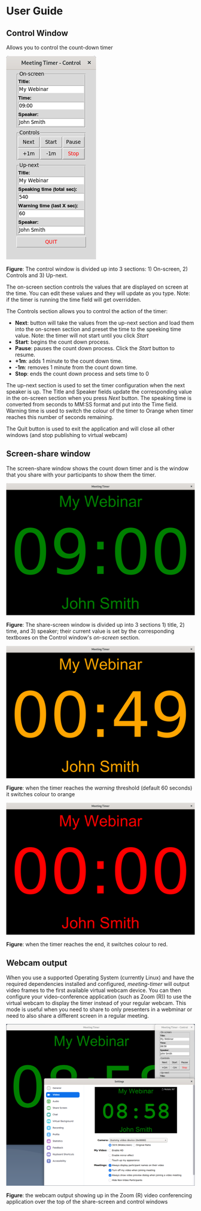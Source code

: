 # User Guide

## Control Window

Allows you to control the count-down timer

![Control Window](control-window.png)

**Figure**: The control window is divided up into 3 sections: 1) On-screen, 2) Controls and 3) Up-next.

The on-screen section controls the values that are displayed on screen at the time.  You can edit these 
values and they will update as you type.  Note: if the timer is running the time field will get overridden.

The Controls section allows you to control the action of the timer:

* **Next**: button will take the values from the up-next section and load them into the on-screen section and
  preset the time to the speeking time value.  Note: the timer will not start until you click *Start*
* **Start**: begins the count down process.
* **Pause**: pauses the count down process.  Click the *Start* button to resume.
* **+1m**: adds 1 minute to the count down time.
* **-1m**: removes 1 minute from the count down time.
* **Stop**: ends the count down process and sets time to 0

The up-next section is used to set the timer configuration when the next speaker is up.  The Title and Speaker fields update the 
corresponding value in the on-screen section when you press *Next* button.  The speaking time is converted from seconds to MM:SS
format and put into the Time field.  Warning time is used to switch the colour of the timer to Orange when timer reaches this number 
of seconds remaining.

The Quit button is used to exit the application and will close all other windows (and stop publishing to virtual webcam)

## Screen-share window

The screen-share window shows the count down timer and is the window that you share with your participants to show them the timer.

![Share-screen Window](share-screen.png)

**Figure**: The share-screen window is divided up into 3 sections 1) title, 2) time, and 3) speaker; their current value is set 
by the corresponding textboxes on the Control window's *on-screen* section.

![Share-screen Window - Warning mode](share-screen-warning.png)

**Figure**: when the timer reaches the *warning* threshold (default 60 seconds) it switches colour to orange

![Share-screen Window](share-screen-finished.png)

**Figure**: when the timer reaches the end, it switches colour to red.

## Webcam output

When you use a supported Operating System (currently Linux) and have the required dependencies installed and configured, *meeting-timer* 
will output video frames to the first available virtual webcam device.  You can then configure your video-conference application (such as 
Zoom (R)) to use the virtual webcam to display the timer instead of your regular webcam.  This mode is useful when you need to share to
only presenters in a webminar or need to also share a different screen in a regular meeting.

![Webcam mode](webcam-mode.png)

**Figure**: the webcam output showing up in the Zoom (R) video conferencing application over the top of the share-screen and control
windows

